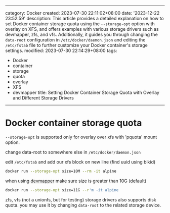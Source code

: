 ------
category: Docker
created: 2023-07-30 22:11:02+08:00
date: '2023-12-22 23:52:59'
description: This article provides a detailed explanation on how to set Docker container
  storage quota using the `--storage-opt` option with overlay on XFS, and offers examples
  with various storage drivers such as devmapper, zfs, and vfs. Additionally, it guides
  you through changing the `data-root` configuration in `/etc/docker/daemon.json`
  and editing the `/etc/fstab` file to further customize your Docker container's storage
  settings.
modified: 2023-07-30 22:14:29+08:00
tags:
- Docker
- container
- storage
- quota
- overlay
- XFS
- devmapper
title: Setting Docker Container Storage Quota with Overlay and Different Storage Drivers
------

# Docker container storage quota

`--storage-opt` is supported only for overlay over xfs with 'pquota' mount option.

change data-root to somewhere else in `/etc/docker/daemon.json`

edit `/etc/fstab` and add our xfs block on new line (find uuid using blkid)

```bash
docker run --storage-opt size=10M --rm -it alpine
```

when using [devmapper](https://docs.docker.com/storage/storagedriver/device-mapper-driver) make sure size is greater than 10G (default)

```bash
docker run --storage-opt size=11G --r'm -it alpine
```

zfs, vfs (not a unionfs, but for testing) storage drivers also supports disk quota. you may use it by changing `data-root` to the related storage device.

